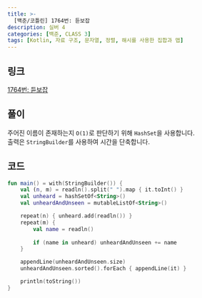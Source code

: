```yaml
---
title: >-
  [백준/코틀린] 1764번: 듣보잡
description: 실버 4
categories: [백준, CLASS 3]
tags: [Kotlin, 자료 구조, 문자열, 정렬, 해시를 사용한 집합과 맵]
---
```


## 링크
[1764번: 듣보잡](https://www.acmicpc.net/problem/1764)

## 풀이
주어진 이름이 존재하는지 `O(1)`로 판단하기 위해 `HashSet`을 사용합니다.\
출력은 `StringBuilder`를 사용하여 시간을 단축합니다.

## 코드
```kotlin
fun main() = with(StringBuilder()) {
    val (n, m) = readln().split(" ").map { it.toInt() }
    val unheard = hashSetOf<String>()
    val unheardAndUnseen = mutableListOf<String>()

    repeat(n) { unheard.add(readln()) }
    repeat(m) {
        val name = readln()
        
        if (name in unheard) unheardAndUnseen += name
    }

    appendLine(unheardAndUnseen.size)
    unheardAndUnseen.sorted().forEach { appendLine(it) }

    println(toString())
}

```
